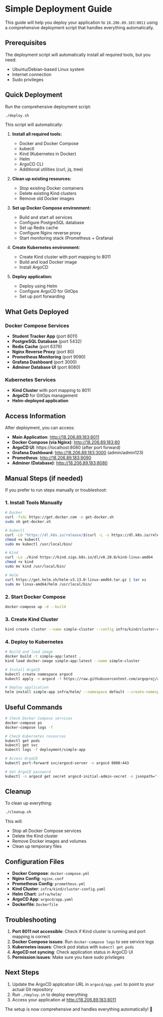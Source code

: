 # Simple Deployment Guide

This guide will help you deploy your application to `18.206.89.183:8011` using a comprehensive deployment script that handles everything automatically.

## Prerequisites

The deployment script will automatically install all required tools, but you need:

- Ubuntu/Debian-based Linux system
- Internet connection
- Sudo privileges

## Quick Deployment

Run the comprehensive deployment script:

```bash
./deploy.sh
```

This script will automatically:

1. **Install all required tools:**
   - Docker and Docker Compose
   - kubectl
   - Kind (Kubernetes in Docker)
   - Helm
   - ArgoCD CLI
   - Additional utilities (curl, jq, tree)

2. **Clean up existing resources:**
   - Stop existing Docker containers
   - Delete existing Kind clusters
   - Remove old Docker images

3. **Set up Docker Compose environment:**
   - Build and start all services
   - Configure PostgreSQL database
   - Set up Redis cache
   - Configure Nginx reverse proxy
   - Start monitoring stack (Prometheus + Grafana)

4. **Create Kubernetes environment:**
   - Create Kind cluster with port mapping to 8011
   - Build and load Docker image
   - Install ArgoCD

5. **Deploy application:**
   - Deploy using Helm
   - Configure ArgoCD for GitOps
   - Set up port forwarding

## What Gets Deployed

### Docker Compose Services
- **Student Tracker App** (port 8011)
- **PostgreSQL Database** (port 5432)
- **Redis Cache** (port 6379)
- **Nginx Reverse Proxy** (port 80)
- **Prometheus Monitoring** (port 9090)
- **Grafana Dashboard** (port 3000)
- **Adminer Database UI** (port 8080)

### Kubernetes Services
- **Kind Cluster** with port mapping to 8011
- **ArgoCD** for GitOps management
- **Helm-deployed application**

## Access Information

After deployment, you can access:

- **Main Application**: http://18.206.89.183:8011
- **Docker Compose (via Nginx)**: http://18.206.89.183:80
- **ArgoCD UI**: https://localhost:8080 (after port forward)
- **Grafana Dashboard**: http://18.206.89.183:3000 (admin/admin123)
- **Prometheus**: http://18.206.89.183:9090
- **Adminer (Database)**: http://18.206.89.183:8080

## Manual Steps (if needed)

If you prefer to run steps manually or troubleshoot:

### 1. Install Tools Manually

```bash
# Docker
curl -fsSL https://get.docker.com -o get-docker.sh
sudo sh get-docker.sh

# kubectl
curl -LO "https://dl.k8s.io/release/$(curl -L -s https://dl.k8s.io/release/stable.txt)/bin/linux/amd64/kubectl"
chmod +x kubectl
sudo mv kubectl /usr/local/bin/

# Kind
curl -Lo ./kind https://kind.sigs.k8s.io/dl/v0.20.0/kind-linux-amd64
chmod +x kind
sudo mv kind /usr/local/bin/

# Helm
curl https://get.helm.sh/helm-v3.13.0-linux-amd64.tar.gz | tar xz
sudo mv linux-amd64/helm /usr/local/bin/
```

### 2. Start Docker Compose

```bash
docker-compose up -d --build
```

### 3. Create Kind Cluster

```bash
kind create cluster --name simple-cluster --config infra/kind/cluster-config.yaml
```

### 4. Deploy to Kubernetes

```bash
# Build and load image
docker build -t simple-app:latest .
kind load docker-image simple-app:latest --name simple-cluster

# Install ArgoCD
kubectl create namespace argocd
kubectl apply -n argocd -f https://raw.githubusercontent.com/argoproj/argo-cd/stable/manifests/install.yaml

# Deploy application
helm install simple-app infra/helm/ --namespace default --create-namespace
```

## Useful Commands

```bash
# Check Docker Compose services
docker-compose ps
docker-compose logs -f

# Check Kubernetes resources
kubectl get pods
kubectl get svc
kubectl logs -f deployment/simple-app

# Access ArgoCD
kubectl port-forward svc/argocd-server -n argocd 8080:443

# Get ArgoCD password
kubectl -n argocd get secret argocd-initial-admin-secret -o jsonpath="{.data.password}" | base64 -d
```

## Cleanup

To clean up everything:

```bash
./cleanup.sh
```

This will:
- Stop all Docker Compose services
- Delete the Kind cluster
- Remove Docker images and volumes
- Clean up temporary files

## Configuration Files

- **Docker Compose**: `docker-compose.yml`
- **Nginx Config**: `nginx.conf`
- **Prometheus Config**: `prometheus.yml`
- **Kind Cluster**: `infra/kind/cluster-config.yaml`
- **Helm Chart**: `infra/helm/`
- **ArgoCD App**: `argocd/app.yaml`
- **Dockerfile**: `Dockerfile`

## Troubleshooting

1. **Port 8011 not accessible**: Check if Kind cluster is running and port mapping is correct
2. **Docker Compose issues**: Run `docker-compose logs` to see service logs
3. **Kubernetes issues**: Check pod status with `kubectl get pods`
4. **ArgoCD not syncing**: Check application status in ArgoCD UI
5. **Permission issues**: Make sure you have sudo privileges

## Next Steps

1. Update the ArgoCD application URL in `argocd/app.yaml` to point to your actual Git repository
2. Run `./deploy.sh` to deploy everything
3. Access your application at http://18.206.89.183:8011

The setup is now comprehensive and handles everything automatically! 🚀